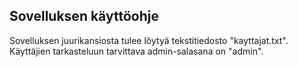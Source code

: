 ## Sovelluksen käyttöohje

Sovelluksen juurikansiosta tulee löytyä tekstitiedosto "kayttajat.txt".
Käyttäjien tarkasteluun tarvittava admin-salasana on "admin".
